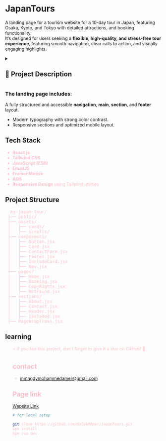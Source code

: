 
# JapanTours
A landing page for a tourism website for a 10-day tour in Japan, featuring Osaka, Kyoto, and Tokyo with detailed attractions, and booking functionality.
<br>It’s designed for users seeking a **flexible, high-quality, and stress-free tour experience**, featuring smooth navigation, clear calls to action, and visually engaging highlights.

<details>
  <summary><h2>🌸 Project Description</h2></summary> 

  <h3>JapanTours provides a simple, elegant, and user-focused interface that emphasizes:</h3>

  <ul>
    <li>Responsive, minimalistic, and calm design that creates a relaxing user experience</li>
    <li>High-quality imagery to highlight Japan’s beauty</li>
    <li>Fixed navigation bar that changes on scroll for better UX</li>
    <li>Animations powered by <strong>Framer Motion</strong> and <strong>AOS</strong></li>
    <li>Email verification for users and the company using <strong>EmailJS</strong></li>
    <li>Form validation with <strong>react-hook-form</strong></li>
    <li>Organized file structure and clean code following best practices</li>
  </ul>
</details>


### The landing page includes:
 A fully structured and accessible **navigation**, **main**, **section**, and **footer** layout.<br>
- Modern typography with strong color contrast.<br>  
- Responsive sections and optimized mobile layout.<br>

## Tech Stack
<ul style="color:pink;">
  <li><strong>React.js</strong></li>
  <li><strong>Tailwind CSS</strong></li>
  <li><strong>JavaScript (ES6)</strong></li>
  <li><strong>EmailJS</strong></li>
  <li><strong>Framer Motion</strong></li>
  <li><strong>AOS</strong></li>
  <li><strong>Responsive Design</strong> using Tailwind utilities</li>
</ul>


## Project Structure
<pre style="color:pink;">
  my-japan-tour/
 ├── public/
 ├── assets/
 │   ├── cards/
 │   ├── scrolls/
 ├── components/
 │   ├── Button.jsx
 │   ├── Card.jsx
 │   ├── ContactForm.jsx
 │   ├── Footer.jsx
 │   ├── IncludeCard.jsx
 │   ├── Nav.jsx
 ├── pages/
 │   ├── Home.jsx
 │   ├── Booking.jsx
 │   ├── CopyRights.jsx
 │   ├── NotFound.jsx
 ├── sections/
 │   ├── About.jsx
 │   ├── Contact.jsx
 │   ├── Header.jsx
 │   ├── Included.jsx
 ├── PageWrapTrans.jsx
</pre>

## learning
<ul style="color:pink;>
  <li>Practiced React components and Tailwind styling</li>
  <li>Implemented EmailJS integration</li>
  <li>Explored motion libraries for UI animation</li>
</ul>

#### ⭐ If you like this project, don’t forget to give it a star on GitHub! 🌟

## contact 
<ul>
  <li><a href="mailto:mmagdymohammedamer@gmail.com??subject=Saying%20hello%20from%20JapanTours%20repo"">mmagdymohammedamer@gmail.com</a></li>
</ul>

## Page link
[Wepsite Link](https://japan-tours-tti1.vercel.app/)


```bash
# for local setup

git clone https://github.com/MalakMAmer/JapanTours.git
npm install
npm run dev

```




